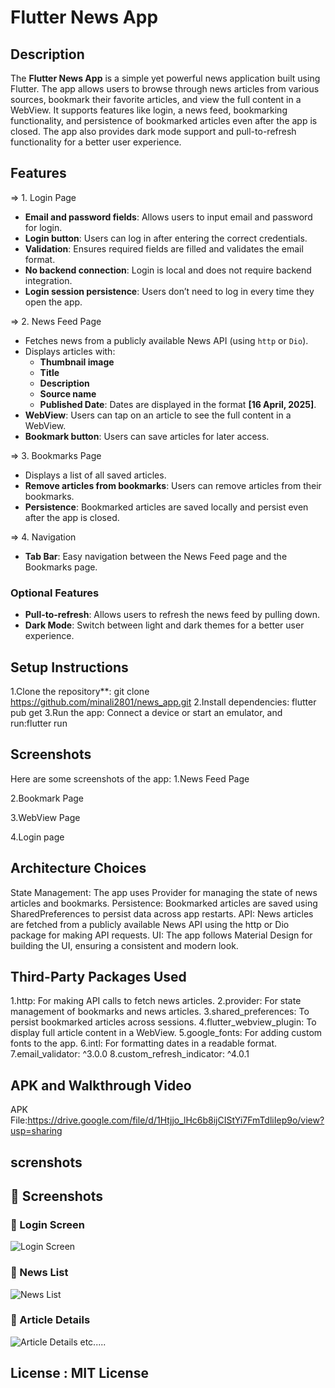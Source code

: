 # Flutter News App

## Description

The **Flutter News App** is a simple yet powerful news application built using Flutter. The app allows users to browse through news articles from various sources, bookmark their favorite articles, and view the full content in a WebView. It supports features like login, a news feed, bookmarking functionality, and persistence of bookmarked articles even after the app is closed. The app also provides dark mode support and pull-to-refresh functionality for a better user experience.

## Features

=> 1. Login Page
- **Email and password fields**: Allows users to input email and password for login.
- **Login button**: Users can log in after entering the correct credentials.
- **Validation**: Ensures required fields are filled and validates the email format.
- **No backend connection**: Login is local and does not require backend integration.
- **Login session persistence**: Users don’t need to log in every time they open the app.

=> 2. News Feed Page
- Fetches news from a publicly available News API (using `http` or `Dio`).
- Displays articles with:
  - **Thumbnail image**
  - **Title**
  - **Description**
  - **Source name**
  - **Published Date**: Dates are displayed in the format **[16 April, 2025]**.
- **WebView**: Users can tap on an article to see the full content in a WebView.
- **Bookmark button**: Users can save articles for later access.

=> 3. Bookmarks Page
- Displays a list of all saved articles.
- **Remove articles from bookmarks**: Users can remove articles from their bookmarks.
- **Persistence**: Bookmarked articles are saved locally and persist even after the app is closed.

=> 4. Navigation
- **Tab Bar**: Easy navigation between the News Feed page and the Bookmarks page.

### Optional Features
- **Pull-to-refresh**: Allows users to refresh the news feed by pulling down.
- **Dark Mode**: Switch between light and dark themes for a better user experience.

## Setup Instructions

   1.Clone the repository**:
   git clone https://github.com/minali2801/news_app.git
   2.Install dependencies:
   flutter pub get
   3.Run the app:
   Connect a device or start an emulator, and run:flutter run

## Screenshots
   Here are some screenshots of the app:
   1.News Feed Page

   2.Bookmark Page

   3.WebView Page  

   4.Login page

## Architecture Choices
   State Management: The app uses Provider for managing the state of news articles and bookmarks.
   Persistence: Bookmarked articles are saved using SharedPreferences to persist data across app restarts.
   API: News articles are fetched from a publicly available News API using the http or Dio package for making API requests.
   UI: The app follows Material Design for building the UI, ensuring a consistent and modern look.

## Third-Party Packages Used
   1.http: For making API calls to fetch news articles.
   2.provider: For state management of bookmarks and news articles.
   3.shared_preferences: To persist bookmarked articles across sessions.
   4.flutter_webview_plugin: To display full article content in a WebView.
   5.google_fonts: For adding custom fonts to the app.
   6.intl: For formatting dates in a readable format.
   7.email_validator: ^3.0.0
   8.custom_refresh_indicator: ^4.0.1

## APK and Walkthrough Video
   APK File:https://drive.google.com/file/d/1Htjjo_lHc6b8ijCIStYi7FmTdliIep9o/view?usp=sharing
## screnshots
   ## 📸 Screenshots

### 🔐 Login Screen  
![Login Screen](screenshots/loginPage.png)

### 📰 News List  
![News List](screenshots/newsList.jpg)

### 📄 Article Details  
![Article Details](screenshots/webview.jpg) etc.....

## License : MIT License